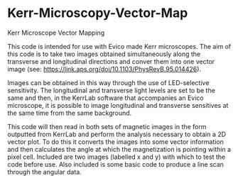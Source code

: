# Kerr-Microscopy-Vector-Map
Kerr Microscope Vector Mapping

This code is intended for use with Evico made Kerr microscopes.
The aim of this code is to take two images obtained simultaneously along the transverse and longitudinal directions and conver them into one vector image (see: https://link.aps.org/doi/10.1103/PhysRevB.95.014426).

Images can be obtained in this way through the use of LED-selective sensitivity. The longitudinal and transverse light levels are set to be the same and then, in the KerrLab software that accompanies an Evico microscope, it is possible to image longitudinal and transverse sensitives at the same time from the same background. 

This code will then read in both sets of magnetic images in the form outputted from KerrLab and perform the analysis necessary to obtain a 2D vector plot. To do this it converts the images into some vector information and then calculates the angle at which the magnetization is pointing within a pixel cell. 
Included are two images (labelled x and y) with which to test the code before use. 
Also included is some basic code to produce a line scan through the angular data.
